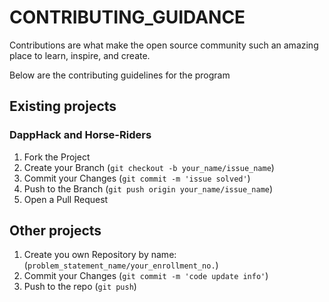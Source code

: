 # CONTRIBUTING_GUIDANCE

Contributions are what make the open source community such an amazing place to learn, inspire, and create.

Below are the contributing guidelines for the program

## Existing projects

### DappHack and Horse-Riders

1. Fork the Project
2. Create your Branch (`git checkout -b your_name/issue_name`)
3. Commit your Changes (`git commit -m 'issue solved'`)
4. Push to the Branch (`git push origin your_name/issue_name`)
5. Open a Pull Request

## Other projects

1. Create you own Repository by name: (`problem_statement_name/your_enrollment_no.`)
2. Commit your Changes (`git commit -m 'code update info'`)
3. Push to the repo (`git push`)
